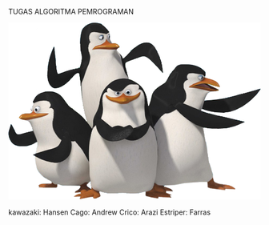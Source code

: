TUGAS ALGORITMA PEMROGRAMAN

![alt text](https://github.com/Ryfless/Tugas-Bersama/blob/main/image.png?raw=true)

kawazaki: Hansen
Cago: Andrew
Crico: Arazi
Estriper: Farras
